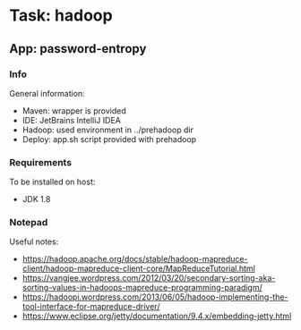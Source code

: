 # Task: hadoop
## App: password-entropy

### Info
General information:
- Maven: wrapper is provided
- IDE: JetBrains IntelliJ IDEA
- Hadoop: used environment in ../prehadoop dir
- Deploy: app.sh script provided with prehadoop

### Requirements
To be installed on host:
- JDK 1.8

### Notepad
Useful notes:
- https://hadoop.apache.org/docs/stable/hadoop-mapreduce-client/hadoop-mapreduce-client-core/MapReduceTutorial.html
- https://vangjee.wordpress.com/2012/03/20/secondary-sorting-aka-sorting-values-in-hadoops-mapreduce-programming-paradigm/
- https://hadoopi.wordpress.com/2013/06/05/hadoop-implementing-the-tool-interface-for-mapreduce-driver/
- https://www.eclipse.org/jetty/documentation/9.4.x/embedding-jetty.html
